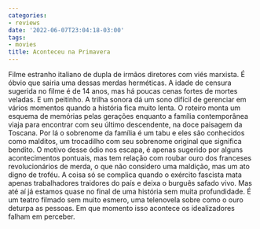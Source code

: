 ```yaml
---
categories:
- reviews
date: '2022-06-07T23:04:18-03:00'
tags:
- movies
title: Aconteceu na Primavera
---
```


Filme estranho italiano de dupla de irmãos diretores com viés marxista. É óbvio que sairia uma dessas merdas herméticas. A idade de censura sugerida no filme é de 14 anos, mas há poucas cenas fortes de mortes veladas. E um peitinho. A trilha sonora dá um sono difícil de gerenciar em vários momentos quando a história fica muito lenta. O roteiro monta um esquema de memórias pelas gerações enquanto a família contemporânea viaja para encontrar com seu último descendente, na doce paisagem da Toscana. Por lá o sobrenome da família é um tabu e eles são conhecidos como malditos, um trocadilho com seu sobrenome original que significa bendito. O motivo desse ódio nos escapa, é apenas sugerido por alguns acontecimentos pontuais, mas tem relação com roubar ouro dos franceses revolucionários de merda, o que não considero uma maldição, mas um ato digno de troféu. A coisa só se complica quando o exército fascista mata apenas trabalhadores traidores do país e deixa o burguês safado vivo. Mas até aí já estamos quase no final de uma história sem muita profundidade. É um teatro filmado sem muito esmero, uma telenovela sobre como o ouro deturpa as pessoas. Em que momento isso acontece os idealizadores falham em perceber.
